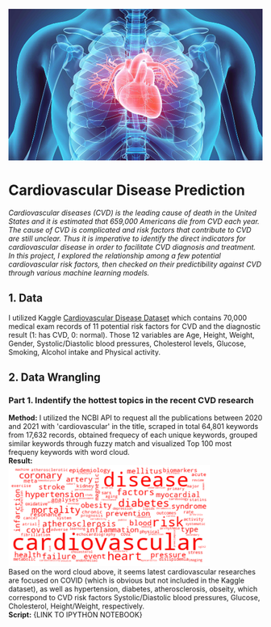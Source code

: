 <img src="cardiovascular_data.jpg" width="1500" height=300><br>
# Cardiovascular Disease Prediction
*<p align='left'> Cardiovascular diseases (CVD) is the leading cause of death in the United States and it is estimated that 659,000 Americans die from CVD each year. The cause of CVD is complicated and risk factors that contribute to CVD are still unclear. Thus it is imperative to identify the direct indicators for cardiovascular disease in order to facilitate CVD diagnosis and treatment. In this project, I explored the relationship among a few potential cardiovascular risk factors, then checked on their predictibility against CVD through various machine learning models.</p>*
## 1. Data
I utilized Kaggle [Cardiovascular Disease Dataset](https://www.kaggle.com/sulianova/cardiovascular-disease-dataset) which contains 70,000 medical exam records of 11 potential risk factors for CVD and the diagnostic result (1: has CVD, 0: normal). Those 12 variables are Age, Height, Weight, Gender, Systolic/Diastolic blood pressures, Cholesterol levels, Glucose, Smoking, Alcohol intake and Physical activity. </p>
## 2. Data Wrangling
### Part 1. Indentify the hottest topics in the recent CVD research<br>
<b>Method:</b> I utilized the NCBI API to request all the publications between 2020 and 2021 with 'cardiovascular' in the title, scraped in total 64,801 keywords from 17,632 records, obtained frequecy of each unique keywords, grouped similar keywords through fuzzy match and visualized Top 100 most frequeny keywords with word cloud.<br>
<b>Result:</b><br><img src="word_cloud.png" width="400" height=200><br>
Based on the word cloud above, it seems latest cardiovascular researches are focused on COVID (which is obvious but not included in the Kaggle dataset), as well as hypertension, diabetes, atherosclerosis, obseity, which correspond to CVD risk factors Systolic/Diastolic blood pressures, Glucose, Cholesterol, Height/Weight, respectively.<br>
<b>Script:</b> {LINK TO IPYTHON NOTEBOOK}

